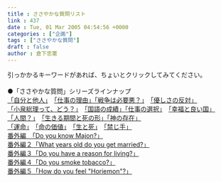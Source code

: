 ```yaml
---
title : ささやかな質問リスト
link : 437
date : Tue, 01 Mar 2005 04:54:56 +0000
categories : ["企画"]
tags : ["ささやかな質問"]
draft : false
author : 倉下忠憲
---
```


引っかかるキーワードがあれば、ちょいとクリックしてみてください。<BR><BR>●「ささやかな質問」シリーズラインナップ<BR><A HREF="http://www.doblog.com/weblog/myblog/6947/214854#214854" TARGET="_blank">「自分と他人」</A>　<A HREF="http://www.doblog.com/weblog/myblog/6947/237751#237751" TARGET="_blank">「仕事の理由」</A><A HREF="http://www.doblog.com/weblog/myblog/6947/260320#260320" TARGET="_blank">「戦争は必要悪？」</A>　<A HREF="http://www.doblog.com/weblog/myblog/6947/297245#297245" TARGET="_blank">「優しさの反対」</A><BR><A HREF="http://www.doblog.com/weblog/myblog/6947/313175#313175" TARGET="_blank">「小泉総理って、どう？」</A>　<A HREF="http://www.doblog.com/weblog/myblog/6947/342446#342446" TARGET="_blank">「国語の成績」</A><A HREF="http://www.doblog.com/weblog/myblog/6947/400299#400299" TARGET="_blank">「仕事の選択」</A>　<A HREF="http://www.doblog.com/weblog/myblog/6947/465339#465339" TARGET="_blank">「幸福と良い国」</A><BR><A HREF="http://www.doblog.com/weblog/myblog/6947/535432#535432" TARGET="_blank">「人間？」</A>　<A HREF="http://www.doblog.com/weblog/myblog/6947/630518#630518" TARGET="_blank">「生きる期間と死の形」</A><A HREF="http://www.doblog.com/weblog/myblog/6947/684159#684159" TARGET="_blank">「神の存在」</A><BR><A HREF="http://www.doblog.com/weblog/myblog/6947/849220#849220" TARGET="_blank">「運命」</A>　<A HREF="http://www.doblog.com/weblog/myblog/6947/906793#906793" TARGET="_blank">「命の価値」</A>　<A HREF="http://www.doblog.com/weblog/myblog/6947/963998#963998" TARGET="_blank">「生と死」</A>　<A HREF="http://www.doblog.com/weblog/myblog/6947/1027913#1027913" TARGET="_blank">「禁じ手」</A><BR><A HREF="http://www.doblog.com/weblog/myblog/6947/378132#378132" TARGET="_blank">番外編　「Do you know Majon?」</A><BR><A HREF="http://www.doblog.com/weblog/myblog/6947/443394#443394" TARGET="_blank">番外編２「What years old do you get married?」</A><BR><A HREF="http://www.doblog.com/weblog/myblog/6947/576860#576860
" TARGET="_blank">番外編３「Do you have a reason for living?」</A><BR><A HREF="http://www.doblog.com/weblog/myblog/6947/753793#753793" TARGET="_blank">番外編４「Do you smoke tobacco?」</A><BR><A HREF="http://www.doblog.com/weblog/myblog/6947/1075471#1075471" TARGET="_blank">番外編５「How do you feel &quot;Horiemon&quot;?」</A><br><br>
